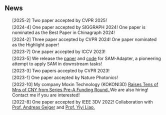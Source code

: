 ## News
<ul style="margin:0 0 5px;">
[2025-2] Two paper accepted by CVPR 2025!
</ul>
<ul style="margin:0 0 5px;">
[2024-4] One paper accepted by SIGGRAPH 2024! One paper is nominated as the Best Paper in Chinagraph 2024!
</ul>
<ul style="margin:0 0 5px;">
[2024-2] Three paper accepted by CVPR 2024! One paper nominated as the Highlight paper!
</ul>
<ul style="margin:0 0 5px;">
[2023-7] One paper accepted by ICCV 2023! 
</ul>
<ul style="margin:0 0 5px;">
[2023-5] We release the <a href="https://tianrun-chen.github.io/SAM-Adaptor/static/pdfs/Adaptor.pdf">paper</a> and <a href="https://github.com/tianrun-chen/SAM-Adaptor">code</a> for SAM-Adapter, a pioneering attempt to apply SAM in downstream tasks!
</ul>
<ul style="margin:0 0 5px;">
[2023-3] Two papers accepted by CVPR 2023! 
</ul>
<ul style="margin:0 0 5px;">
[2023-1] One paper accepted by Nature Photonics!
</ul>
<ul style="margin:0 0 5px;">
[2022-10] My company Moxin Technology (KOKONI3D) <a href="https://equalocean.com/news/2022102619083"> Raises Tens of Mns of CNY from Series Pre-A Funding Round. </a> We are also hiring! Contact me if you are interested!
</ul>
<ul style="margin:0 0 5px;">
[2022-8] One paper accepted by IEEE 3DV 2022! Collaboration with <a href="http://www.cvlibs.net/">Prof. Andreas Geiger</a> and <a href="https://yiyiliao.github.io/"> Prof. Yiyi Liao. </a>
</ul>
